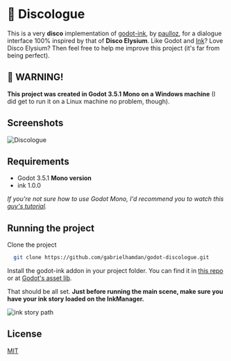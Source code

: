 
# 🪩 Discologue

This is a very **disco** implementation of [godot-ink](https://github.com/paulloz/godot-ink), by [paulloz](https://github.com/paulloz), for a dialogue interface 100% inspired by that of **Disco Elysium**. Like Godot and [Ink](https://github.com/inkle/ink)? Love Disco Elysium? Then feel free to help me improve this project (it's far from being perfect).

## 🚨 WARNING!

**This project was created in Godot 3.5.1 Mono on a Windows machine** (I did get to run it on a Linux machine no problem, though).
## Screenshots

![Discologue](https://user-images.githubusercontent.com/74621925/217369965-09579a69-3fd1-42e4-bed9-b3ac7b632c23.gif)

## Requirements
* Godot 3.5.1 **Mono version**
* ink 1.0.0

*If you're not sure how to use Godot Mono, I'd recommend you to watch this [guy's tutorial](https://www.youtube.com/watch?v=lOjOb4Lv_ww&ab_channel=FinePointCGI).*
## Running the project

Clone the project

```bash
  git clone https://github.com/gabrielhamdan/godot-discologue.git
```

Install the godot-ink addon in your project folder. You can find it in [this repo](https://github.com/paulloz/godot-ink) or at [Godot's asset lib](https://godotengine.org/asset-library/asset/846).

That should be all set. **Just before running the main scene, make sure you have your ink story loaded on the InkManager.**

![ink story path](https://user-images.githubusercontent.com/74621925/217365595-d87062cd-a7d7-4201-898d-66c610290e04.png)
## License

[MIT](https://choosealicense.com/licenses/mit/)
